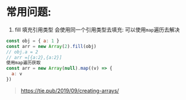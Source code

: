 # 常用问题:

1. fill 填充引用类型 会使用同一个引用类型去填充: 可以使用`map`遍历去解决

```js
const obj = { a: 1 }
const arr = new Array(2).fill(obj)
// obj.a = 2
// arr =[{a:2},{a:2}]
使用map遍历获取
const arr = new Array(null).map((v) => {
  a: v
})
```

> https://tie.pub/2019/09/creating-arrays/
